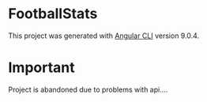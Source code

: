 # FootballStats

This project was generated with [Angular CLI](https://github.com/angular/angular-cli) version 9.0.4.

# Important 

Project is abandoned due to problems with api....
